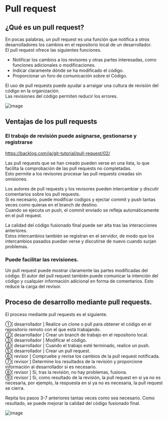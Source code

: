 # Pull request

## ¿Qué es un pull request?

En pocas palabras, un pull request es una función que notifica a otros desarrolladores los cambios en el repositorio local de un desarrollador.<br>
El pull request ofrece las siguientes funciones.

- Notificar los cambios a los revisores y otras partes interesadas, como funciones adicionales o modificaciones.
- Indicar claramente dónde se ha modificado el código.
- Proporcionar un foro de comunicación sobre el Código.

El uso de pull requests puede ayudar a arraigar una cultura de revisión del código en la organización.<br>
Las revisiones del código permiten reducir los errores.

![image](https://github.com/itcha-organization/git-tutorial/assets/83223664/c534146b-be5f-408e-b3a1-af908de38191)

## Ventajas de los pull requests

### El trabajo de revisión puede asignarse, gestionarse y registrarse
https://backlog.com/ja/git-tutorial/pull-request/02/

Las pull requests que se han creado pueden verse en una lista, lo que facilita la comprobación de las pull requests no completadas.<br>
Esto permite a los revisores procesar las pull requests creadas sin omisiones.

Los autores de pull requests y los revisores pueden intercambiar y discutir comentarios sobre los pull requests.<br>
Si es necesario, puede modificar codigos y ejectar commit y push tantas veces como quieras en el branch de destino.<br>
Cuando se ejecuta un push, el commit enviado se refleja automáticamente en el pull request.

La calidad del código fusionado final puede ser alta tras las interacciones anteriores.<br>
Estos intercambios también se registran en el servidor, de modo que los intercambios pasados puedan verse y discutirse de nuevo cuando surjan problemas.

### Puede facilitar las revisiones.

Un pull request puede mostrar claramente las partes modificadas del código.
El autor del pull request también puede comunicar la intención del código y cualquier información adicional en forma de comentarios. Esto reduce la carga del revisor.


## Proceso de desarrollo mediante pull requests.

El proceso mediante pull requests es el siguiente.

①[ desarrollador ] Realice un clone o pull para obtener el código en el repositorio remoto con el que está trabajando.<br> 
②[ desarrollador ] Crear un branch de trabajo en el repositorio local.<br>
③[ desarrollador ] Modificar el código.<br>
④[ desarrollador ] Cuando el trabajo esté terminado, realice un push.<br>
⑤[ desarrollador ] Crear un pull request.<br>
⑥[ revisor ] Compruebe y revise los cambios de la pull request notificada.<br>
⑦[ revisor ] Determine los resultados de la revisión y proporcione información al desarrollador si es necesario.<br>
⑧[ revisor ] Si, tras la revisión, no hay problemas, fusiona.<br>
⑨[ revisor ] Si, como resultado de la revisión, la pull request en sí ya no es necesaria, por ejemplo, la respuesta en sí ya no es necesaria, la pull request se cierra.

Repita los pasos 3-7 anteriores tantas veces como sea necesario. Como resultado, se puede mejorar la calidad del código fusionado final.

![image](https://github.com/itcha-organization/git-tutorial/assets/83223664/e41d1cc1-44af-40e7-952d-b8dc543b6b87)

